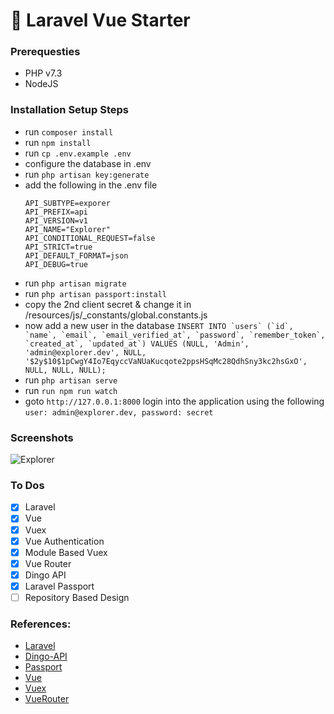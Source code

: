 # :rocket: Laravel Vue Starter
### Prerequesties
- PHP v7.3
- NodeJS

### Installation Setup Steps
- run ```composer install```
- run ```npm install```
- run ```cp .env.example .env```
- configure the database in .env
- run ```php artisan key:generate```
- add the following in the .env file
    ```API_STANDARDS_TREE=vnd
    API_SUBTYPE=exporer
    API_PREFIX=api
    API_VERSION=v1
    API_NAME="Explorer"
    API_CONDITIONAL_REQUEST=false
    API_STRICT=true
    API_DEFAULT_FORMAT=json
    API_DEBUG=true
- run ```php artisan migrate```
- run ```php artisan passport:install```
- copy the 2nd client secret & change it in /resources/js/_constants/global.constants.js
- now add a new user in the database
    ```INSERT INTO `users` (`id`, `name`, `email`, `email_verified_at`, `password`, `remember_token`, `created_at`, `updated_at`) VALUES (NULL, 'Admin', 'admin@explorer.dev', NULL, '$2y$10$1pCwgY4Io7EqyccVaNUaKucqote2ppsHSqMc28QdhSny3kc2hsGxO', NULL, NULL, NULL);```
- run ```php artisan serve```
- run ```run npm run watch```
- goto ```http://127.0.0.1:8000``` login into the application using the following
    ```user: admin@explorer.dev, password: secret```

### Screenshots
![Explorer](https://raw.githubusercontent.com/moaj257/Laravel-Vue-Starter/master/snap.png)

### To Dos
 - [x] Laravel
 - [x] Vue
 - [x] Vuex
 - [x] Vue Authentication
 - [x] Module Based Vuex
 - [x] Vue Router
 - [x] Dingo API
 - [x] Laravel Passport
 - [ ] Repository Based Design

### References:
- [Laravel](https://laravel.com/)
- [Dingo-API](https://github.com/dingo/api)
- [Passport](https://laravel.com/docs/5.8/passport)
- [Vue](https://vuejs.org/)
- [Vuex](https://vuex.vuejs.org/)
- [VueRouter](https://router.vuejs.org/)
